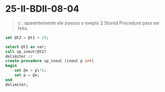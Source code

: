 # 25-II-BDII-08-04

> *c* : aparentemente ele passou o exeplo 2 Stored Procedure para ser feito.

```sql
set @t2 = @t1 + 20;

select @t2 as var;
call sp_inout(@t2)
delimiter //
create procedure sp_inout (inout p int)
begin
	set @x = p\*2;
	set p = @x;
end
delimiter;
```

